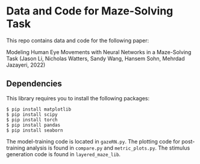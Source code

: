 # Data and Code for Maze-Solving Task

This repo contains data and code for the following paper:

Modeling Human Eye Movements with Neural Networks in a Maze-Solving Task
(Jason Li, Nicholas Watters, Sandy Wang, Hansem Sohn, Mehrdad Jazayeri, 2022)

## Dependencies

This library requires you to install the following packages:
```
$ pip install matplotlib
$ pip install scipy
$ pip install torch
$ pip install pandas
$ pip install seaborn
```

The model-training code is located in `gazeRN.py`.
The plotting code for post-training analysis is found in `compare.py` and `metric_plots.py`. 
The stimulus generation code is found in `layered_maze_lib`.
